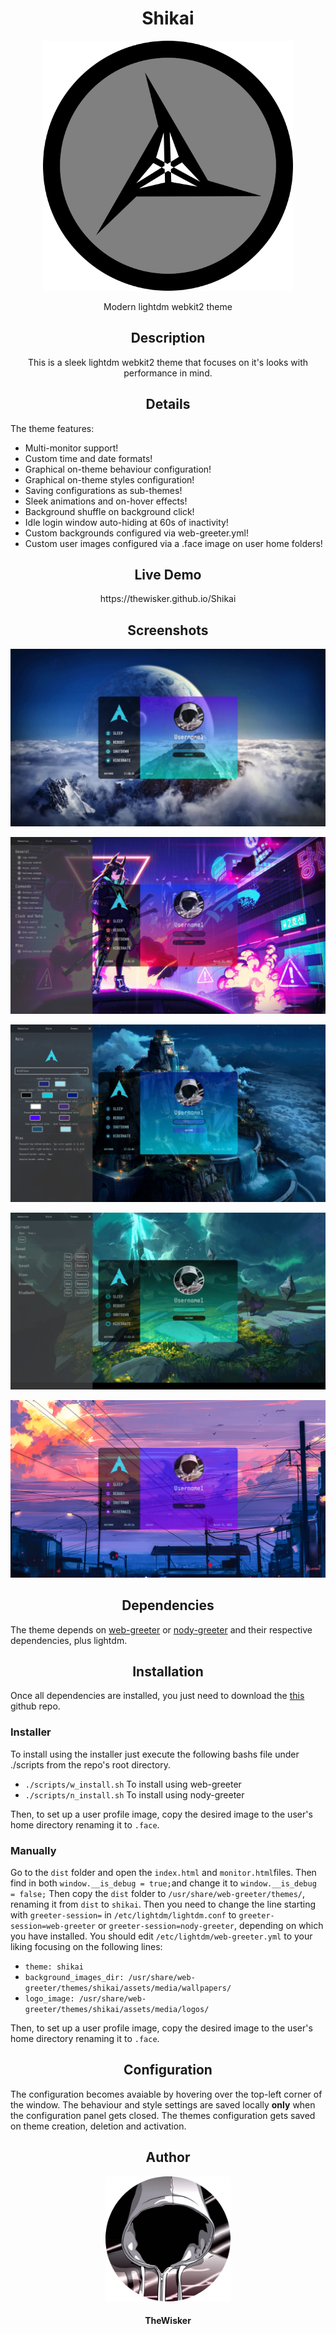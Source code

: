 <h1 align="center">Shikai</h1>
<div align="center">
    <img width="400" src="./assets/logo.png">
</div>
<p align="center">Modern lightdm webkit2 theme</p>

<h2 align="center">Description</h2>

<p align="center">This is a sleek lightdm webkit2 theme that focuses on it's looks with performance in mind.</p>

<h2 align="center">Details</h2>

The theme features:

- Multi-monitor support!
- Custom time and date formats!
- Graphical on-theme behaviour configuration!
- Graphical on-theme styles configuration!
- Saving configurations as sub-themes!
- Sleek animations and on-hover effects!
- Background shuffle on background click!
- Idle login window auto-hiding at 60s of inactivity!
- Custom backgrounds configured via web-greeter.yml!
- Custom user images configured via a .face image on user home folders!

<h2 align="center">Live Demo</h2>

<p align="center">https://thewisker.github.io/Shikai</p>

<h2 align="center">Screenshots</h2>

![Main theme screenshot](./assets/Screenshot_One.png)

![Behaviour settings screenshot](./assets/Screenshot_Two.png)

![Style settings screenshot](./assets/Screenshot_Three.png)

![Themes settings screenshot](./assets/Screenshot_Four.png)

![Second main screenshot](./assets/Screenshot_Five.png)

<h2 align="center">Dependencies</h2>

The theme depends on [web-greeter](https://github.com/JezerM/web-greeter) or [nody-greeter](https://github.com/JezerM/nody-greeter) and their respective dependencies, plus lightdm.

<h2 align="center">Installation</h2>

Once all dependencies are installed, you just need to download the [this](https://github.com/TheWisker/Shikai) github repo.

<h3>Installer</h2>

To install using the installer just execute the following bashs file under ./scripts from the repo's root directory.

- `./scripts/w_install.sh` To install using web-greeter
- `./scripts/n_install.sh` To install using nody-greeter

Then, to set up a user profile image, copy the desired image to the user's home directory
renaming it to `.face`.

<h3>Manually</h2>

Go to the `dist` folder and open the `index.html` and `monitor.html`files. Then find in both `window.__is_debug = true;`and change it to `window.__is_debug = false;`
Then copy the `dist` folder to `/usr/share/web-greeter/themes/`, renaming it from `dist` to `shikai`. Then you need to
change the line starting with `greeter-session=` in `/etc/lightdm/lightdm.conf` to `greeter-session=web-greeter` or 
`greeter-session=nody-greeter`, depending on which you have installed. You should edit `/etc/lightdm/web-greeter.yml` 
to your liking focusing on the following lines:

- `theme: shikai`
- `background_images_dir: /usr/share/web-greeter/themes/shikai/assets/media/wallpapers/`
- `logo_image: /usr/share/web-greeter/themes/shikai/assets/media/logos/`

Then, to set up a user profile image, copy the desired image to the user's home directory
renaming it to `.face`.

<h2 align="center">Configuration</h2>

The configuration becomes avaiable by hovering over the top-left corner of the window.
The behaviour and style settings are saved locally **only** when the configuration panel gets closed.
The themes configuration gets saved on theme creation, deletion and activation.

<h2 align="center">Author</h2>
<div align="center">
    <img width="200" height="200" src="./assets/profile.png"></img>
</div>
<h4 align="center">TheWisker</h4>